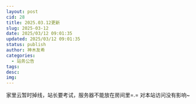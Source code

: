 ```yaml
---
layout: post
cid: 28
title: 2025.03.12更新
slug: 2025-03-12
date: 2025/03/12 09:01:35
updated: 2025/03/12 09:01:35
status: publish
author: 神木友希
categories: 
  - 站务公告
tags: 
desc: 
img: 
---
```



家里云暂时掉线，站长要考试，服务器不能放在房间里=.=
对本站访问没有影响~